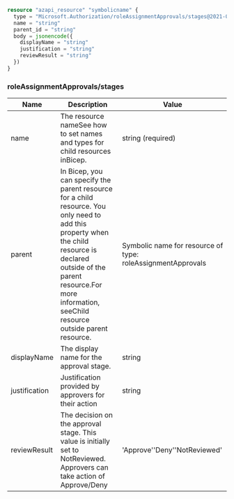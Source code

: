 ```terraform
resource "azapi_resource" "symbolicname" {
  type = "Microsoft.Authorization/roleAssignmentApprovals/stages@2021-01-01-preview"
  name = "string"
  parent_id = "string"
  body = jsonencode({
    displayName = "string"
    justification = "string"
    reviewResult = "string"
  })
}

```

### roleAssignmentApprovals/stages

| Name | Description | Value |
|-|-|-|
| name | The resource nameSee how to set names and types for child resources inBicep. | string (required) |
| parent | In Bicep, you can specify the parent resource for a child resource. You only need to add this property when the child resource is declared outside of the parent resource.For more information, seeChild resource outside parent resource. | Symbolic name for resource of type: roleAssignmentApprovals |
| displayName | The display name for the approval stage. | string |
| justification | Justification provided by approvers for their action | string |
| reviewResult | The decision on the approval stage. This value is initially set to NotReviewed. Approvers can take action of Approve/Deny | 'Approve''Deny''NotReviewed' |


